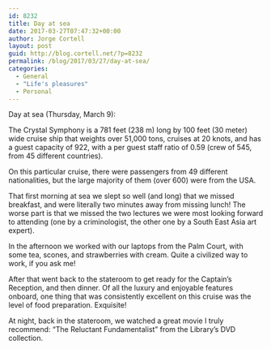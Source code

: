 ```yaml
---
id: 8232
title: Day at sea
date: 2017-03-27T07:47:32+00:00
author: Jorge Cortell
layout: post
guid: http://blog.cortell.net/?p=8232
permalink: /blog/2017/03/27/day-at-sea/
categories:
  - General
  - "Life's pleasures"
  - Personal
---
```

Day at sea (Thursday, March 9):

The Crystal Symphony is a 781 feet (238 m) long by 100 feet (30 meter) wide cruise ship that weights over 51,000 tons, cruises at 20 knots, and has a guest capacity of 922, with a per guest staff ratio of 0.59 (crew of 545, from 45 different countries).

On this particular cruise, there were passengers from 49 different nationalities, but the large majority of them (over 600) were from the USA.

That first morning at sea we slept so well (and long) that we missed breakfast, and were literally two minutes away from missing lunch! The worse part is that we missed the two lectures we were most looking forward to attending (one by a criminologist, the other one by a South East Asia art expert).

In the afternoon we worked with our laptops from the Palm Court, with some tea, scones, and strawberries with cream. Quite a civilized way to work, if you ask me!

After that went back to the stateroom to get ready for the Captain’s Reception, and then dinner. Of all the luxury and enjoyable features onboard, one thing that was consistently excellent on this cruise was the level of food preparation. Exquisite!

At night, back in the stateroom, we watched a great movie I truly recommend: “The Reluctant Fundamentalist” from the Library’s DVD collection.
